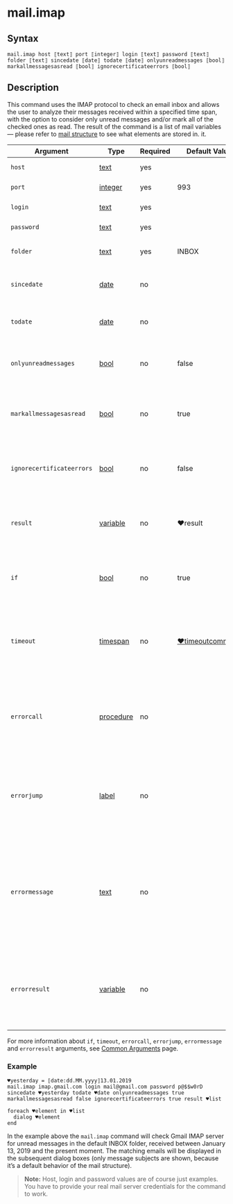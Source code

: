 # mail.imap

## Syntax

```G1ANT
mail.imap host ⟦text⟧ port ⟦integer⟧ login ⟦text⟧ password ⟦text⟧ folder ⟦text⟧ sincedate ⟦date⟧ todate ⟦date⟧ onlyunreadmessages ⟦bool⟧ markallmessagesasread ⟦bool⟧ ignorecertificateerrors ⟦bool⟧
```

## Description

This command uses the IMAP protocol to check an email inbox and allows the user to analyze their messages received within a specified time span, with the option to consider only unread messages and/or mark all of the checked ones as read. The result of the command is a list of mail variables — please refer to [mail structure](](https://manual.g1ant.com/link/G1ANT.Language/G1ANT.Language/Structures/MailStructure.md)) to see what elements are stored in. it.

| Argument               | Type                                                         | Required | Default Value                                                | Description                                                  |
| ---------------------- | ------------------------------------------------------------ | -------- | ------------------------------------------------------------ | ------------------------------------------------------------ |
| `host`                 | [text](](https://manual.g1ant.com/link/G1ANT.Language/G1ANT.Language/Structures/TextStructure.md)) | yes      |                                                              | IMAP server address                                          |
| `port`                 | [integer](](https://manual.g1ant.com/link/G1ANT.Language/G1ANT.Language/Structures/IntegerStructure.md)) | yes      | 993 | IMAP server port number                                      |
| `login`                | [text](](https://manual.g1ant.com/link/G1ANT.Language/G1ANT.Language/Structures/TextStructure.md)) | yes      |                                                              | User email login                                             |
| `password`             | [text](](https://manual.g1ant.com/link/G1ANT.Language/G1ANT.Language/Structures/TextStructure.md)) | yes      |                                                              | User email password                                          |
| `folder` | [text](](https://manual.g1ant.com/link/G1ANT.Language/G1ANT.Language/Structures/TextStructure.md)) | yes | INBOX | Folder to fetch emails from |
| `sincedate`            | [date](](https://manual.g1ant.com/link/G1ANT.Language/G1ANT.Language/Structures/DateStructure.md)) | no       |                                                              | Starting date for messages to be checked                     |
| `todate`               | [date](](https://manual.g1ant.com/link/G1ANT.Language/G1ANT.Language/Structures/DateStructure.md)) | no       |                                                              | Ending date for messages to be checked                       |
| `onlyunreadmessages`   | [bool](](https://manual.g1ant.com/link/G1ANT.Language/G1ANT.Language/Structures/BooleanStructure.md)) | no       | false | If set to `true`, only unread messages will be checked       |
| `markallmessagesasread`| [bool](](https://manual.g1ant.com/link/G1ANT.Language/G1ANT.Language/Structures/BooleanStructure.md)) | no       | true | If set to `true`, all checked messages will be marked as read |
| `ignorecertificateerrors` | [bool](](https://manual.g1ant.com/link/G1ANT.Language/G1ANT.Language/Structures/BooleanStructure.md)) | no       | false | If set to `true`, the command will ignore any security certificate errors |
| `result`               | [variable](](https://manual.g1ant.com/link/G1ANT.Language/G1ANT.Language/Structures/VariableStructure.md)) | no       | ♥result | Name of a list variable where the returned [mail](](https://manual.g1ant.com/link/G1ANT.Language/G1ANT.Language/Structures/MailStructure.md)) variables will be stored |
| `if`           | [bool](](https://manual.g1ant.com/link/G1ANT.Language/G1ANT.Language/Structures/BooleanStructure.md)) | no       | true                                                        | Executes the command only if a specified condition is true   |
| `timeout`      | [timespan](](https://manual.g1ant.com/link/G1ANT.Language/G1ANT.Language/Structures/TimeSpanStructure.md)) | no       | [♥timeoutcommand](](https://manual.g1ant.com/link/G1ANT.Language/G1ANT.Addon.Core/Variables/TimeoutCommandVariable.md)) | Specifies time in milliseconds for G1ANT.Robot to wait for the command to be executed |
| `errorcall`    | [procedure](](https://manual.g1ant.com/link/G1ANT.Language/G1ANT.Language/Structures/ProcedureStructure.md)) | no       |                                                             | Name of a procedure to call when the command throws an exception or when a given `timeout` expires |
| `errorjump`    | [label](](https://manual.g1ant.com/link/G1ANT.Language/G1ANT.Language/Structures/LabelStructure.md)) | no       |                                                             | Name of the label to jump to when the command throws an exception or when a given `timeout` expires |
| `errormessage` | [text](](https://manual.g1ant.com/link/G1ANT.Language/G1ANT.Language/Structures/TextStructure.md)) | no       |                                                             | A message that will be shown in case the command throws an exception or when a given `timeout` expires, and no `errorjump` argument is specified |
| `errorresult`  | [variable](](https://manual.g1ant.com/link/G1ANT.Language/G1ANT.Language/Structures/VariableStructure.md)) | no       |                                                             | Name of a variable that will store the returned exception. The variable will be of [error](](https://manual.g1ant.com/link/G1ANT.Language/G1ANT.Language/Structures/ErrorStructure.md)) structure  |

For more information about `if`, `timeout`, `errorcall`, `errorjump`, `errormessage` and `errorresult` arguments, see [Common Arguments](https://github.com/G1ANT-Robot/G1ANT.Manual/blob/develop/appendices/common-arguments.md) page.

### Example

```G1ANT
♥yesterday = ⟦date:dd.MM.yyyy⟧13.01.2019
mail.imap imap.gmail.com login mail@gmail.com password p@$$w0rD sincedate ♥yesterday todate ♥date onlyunreadmessages true markallmessagesasread false ignorecertificateerrors true result ♥list 

foreach ♥element in ♥list
  dialog ♥element
end
```

In the example above the `mail.imap` command will check Gmail IMAP server for unread messages in the default INBOX folder, received between January 13, 2019 and the present moment. The matching emails will be displayed in the subsequent dialog boxes (only message subjects are shown, because it’s a default behavior of the mail structure).

> **Note:** Host, login and password values are of course just examples. You have to provide your real mail server credentials for the command to work.
